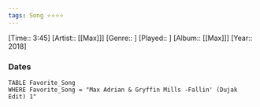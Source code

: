 ```yaml
---
tags: Song ⭐⭐⭐⭐ 
---
```

[Time:: 3:45]
[Artist:: [[Max]]]
[Genre:: ]
[Played:: ]
[Album:: [[Max]]]
[Year:: 2018]
### Dates
````dataview
TABLE Favorite_Song
WHERE Favorite_Song = "Max Adrian & Gryffin Mills -Fallin' (Dujak Edit) 1"
````